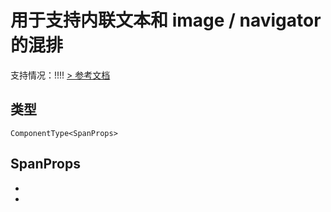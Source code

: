 # 用于支持内联文本和 image / navigator 的混排
支持情况：!!!!
[> 参考文档
](https://developers.weixin.qq.com/miniprogram/dev/component/span.html)
## 类型[​](span.html#类型)
```tsx
ComponentType<SpanProps>
```

## SpanProps[​](span.html#spanprops)

- 
-
